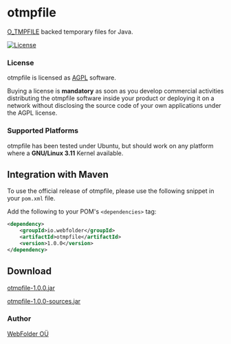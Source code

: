 # otmpfile

[O_TMPFILE](https://kernelnewbies.org/Linux_3.11#head-8be09d59438b31c2a724547838f234cb33c40357) backed temporary files for Java.

[![License](https://img.shields.io/badge/license-AGPL-blue.svg)](https://github.com/webfolderio/otmpfile/blob/master/LICENSE)

### License
otmpfile is licensed as [AGPL](https://github.com/webfolderio/otmpfile/blob/master/LICENSE) software.

Buying a license is __mandatory__ as soon as you develop commercial activities distributing the
otmpfile software inside your product or deploying it on a network without disclosing the source code of your own applications under the AGPL license.

### Supported Platforms
otmpfile has been tested under Ubuntu, but should work on any platform where a __GNU/Linux 3.11__ Kernel available.

Integration with Maven
----------------------

To use the official release of otmpfile, please use the following snippet in your `pom.xml` file.

Add the following to your POM's `<dependencies>` tag:

```xml
<dependency>
    <groupId>io.webfolder</groupId>
    <artifactId>otmpfile</artifactId>
    <version>1.0.0</version>
</dependency>
```

Download
--------
[otmpfile-1.0.0.jar](https://search.maven.org/remotecontent?filepath=io/webfolder/otmpfile/1.0.0/otmpfilej-1.0.0.jar)

[otmpfile-1.0.0-sources.jar](https://search.maven.org/remotecontent?filepath=io/webfolder/otmpfile/1.0.0/otmpfile-1.0.0-sources.jar)


### Author
[WebFolder OÜ](https://webfolder.io)
